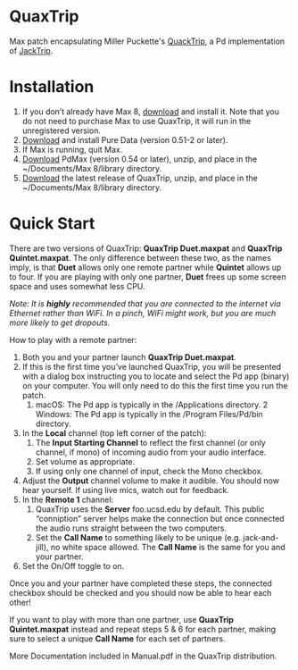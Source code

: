 # QuaxTrip

Max patch encapsulating Miller Puckette's [QuackTrip](http://msp.ucsd.edu/tools/quacktrip/), a Pd implementation of [JackTrip](https://ccrma.stanford.edu/software/jacktrip/).

# Installation

1. If you don’t already have Max 8, [download](https://cycling74.com/downloads) and install it. Note that you do not need to purchase Max to use QuaxTrip, it will run in the unregistered version.
2. [Download](http://msp.ucsd.edu/software.html) and install Pure Data (version 0.51-2 or later).
3. If Max is running, quit Max.
4. [Download](http://msp.ucsd.edu/software.html) PdMax (version 0.54 or later), unzip, and place in the ~/Documents/Max 8/library directory.
5. [Download](https://github.com/damonholzborn/QuaxTrip/releases/tag/quaxtrip-2020-1004) the latest release of QuaxTrip, unzip, and place in the ~/Documents/Max 8/library directory.

# Quick Start

There are two versions of QuaxTrip: **QuaxTrip Duet.maxpat** and **QuaxTrip Quintet.maxpat**. The only difference between these two, as the names imply, is that **Duet** allows only one remote partner while **Quintet** allows up to four. If you are playing with only one partner, **Duet** frees up some screen space and uses somewhat less CPU.

*Note: It is **highly** recommended that you are connected to the internet via Ethernet rather than WiFi. In a pinch, WiFi might work, but you are much more likely to get dropouts.*

How to play with a remote partner:

1. Both you and your partner launch **QuaxTrip Duet.maxpat**.
2. If this is the first time you’ve launched QuaxTrip, you will be presented with a dialog box instructing you to locate and select the Pd app (binary) on your computer. You will only need to do this the first time you run the patch.
	1. macOS: The Pd app is typically in the /Applications directory.
	2 Windows: The Pd app is typically in the /Program Files/Pd/bin  directory.
3. In the **Local** channel (top left corner of the patch):
	1. The **Input Starting Channel** to reflect the first channel (or only channel, if mono) of incoming audio from your audio interface.
	2. Set volume as appropriate.
	3. If using only one channel of input, check the Mono checkbox.
4. Adjust the **Output** channel volume to make it audible. You should now hear yourself. If using live mics, watch out for feedback.
5. In the **Remote 1** channel:
	1. QuaxTrip uses the **Server** foo.ucsd.edu by default. This public “conniption” server helps make the connection but once connected the audio runs straight between the two computers.
	2. Set the **Call Name** to something likely to be unique (e.g. jack-and-jill), no white space allowed. The **Call Name** is the same for you and your partner.
6. Set the On/Off toggle to on.

Once you and your partner have completed these steps, the connected checkbox should be checked and you should now be able to hear each other!

If you want to play with more than one partner, use **QuaxTrip Quintet.maxpat** instead and repeat steps 5 & 6 for each partner, making sure to select a unique **Call Name** for each set of partners.

More Documentation included in Manual.pdf in the QuaxTrip distribution.
